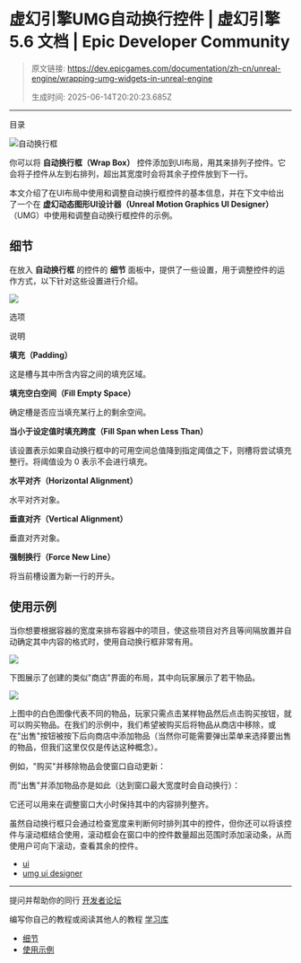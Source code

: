 # 虚幻引擎UMG自动换行控件 | 虚幻引擎 5.6 文档 | Epic Developer Community

> 原文链接: https://dev.epicgames.com/documentation/zh-cn/unreal-engine/wrapping-umg-widgets-in-unreal-engine
> 
> 生成时间: 2025-06-14T20:20:23.685Z

---

目录

![自动换行框](https://dev.epicgames.com/community/api/documentation/image/9fbc5d09-6025-4429-9639-413f8df46480?resizing_type=fill&width=1920&height=335)

你可以将 **自动换行框（Wrap Box）** 控件添加到UI布局，用其来排列子控件。它会将子控件从左到右排列，超出其宽度时会将其余子控件放到下一行。

本文介绍了在UI布局中使用和调整自动换行框控件的基本信息，并在下文中给出了一个在 **虚幻动态图形UI设计器（Unreal Motion Graphics UI Designer）**（UMG）中使用和调整自动换行框控件的示例。

## 细节

在放入 **自动换行框** 的控件的 **细节** 面板中，提供了一些设置，用于调整控件的运作方式，以下针对这些设置进行介绍。

![](https://d1iv7db44yhgxn.cloudfront.net/documentation/images/ae1f3a14-1a0c-4d8e-8758-c70cb653778e/wrapboxslotdetails.png)

选项

说明

**填充（Padding）**

这是槽与其中所含内容之间的填充区域。

**填充空白空间（Fill Empty Space）**

确定槽是否应当填充某行上的剩余空间。

**当小于设定值时填充跨度（Fill Span when Less Than）**

该设置表示如果自动换行框中的可用空间总值降到指定阈值之下，则槽将尝试填充整行。将阈值设为 0 表示不会进行填充。

**水平对齐（Horizontal Alignment）**

水平对齐对象。

**垂直对齐（Vertical Alignment）**

垂直对齐对象。

**强制换行（Force New Line）**

将当前槽设置为新一行的开头。

## 使用示例

当你想要根据容器的宽度来排布容器中的项目，使这些项目对齐且等间隔放置并自动确定其中内容的格式时，使用自动换行框非常有用。

![](https://d1iv7db44yhgxn.cloudfront.net/documentation/images/60a3f444-8b7c-4643-a923-ad7c2a9bc899/wrapbox_hierarchy.png)

下图展示了创建的类似"商店"界面的布局，其中向玩家展示了若干物品。

![](https://d1iv7db44yhgxn.cloudfront.net/documentation/images/182d72d0-93f0-4354-9eba-ac2c649f7b40/wrapbox1.png)

上图中的白色图像代表不同的物品，玩家只需点击某样物品然后点击购买按钮，就可以购买物品。在我们的示例中，我们希望被购买后将物品从商店中移除，或在"出售"按钮被按下后向商店中添加物品（当然你可能需要弹出菜单来选择要出售的物品，但我们这里仅仅是传达这种概念）。

例如，"购买"并移除物品会使窗口自动更新：

而"出售"并添加物品亦是如此（达到窗口最大宽度时会自动换行）：

它还可以用来在调整窗口大小时保持其中的内容排列整齐。

虽然自动换行框只会通过检查宽度来判断何时排列其中的控件，但你还可以将该控件与滚动框结合使用，滚动框会在窗口中的控件数量超出范围时添加滚动条，从而使用户可向下滚动，查看其余的控件。

-   [ui](https://dev.epicgames.com/community/search?query=ui)
-   [umg ui designer](https://dev.epicgames.com/community/search?query=umg%20ui%20designer)

* * *

提问并帮助你的同行 [开发者论坛](https://forums.unrealengine.com/categories?tag=unreal-engine)

编写你自己的教程或阅读其他人的教程 [学习库](https://dev.epicgames.com/community/unreal-engine/learning)

-   [细节](/documentation/zh-cn/unreal-engine/wrapping-umg-widgets-in-unreal-engine#%E7%BB%86%E8%8A%82)
-   [使用示例](/documentation/zh-cn/unreal-engine/wrapping-umg-widgets-in-unreal-engine#%E4%BD%BF%E7%94%A8%E7%A4%BA%E4%BE%8B)